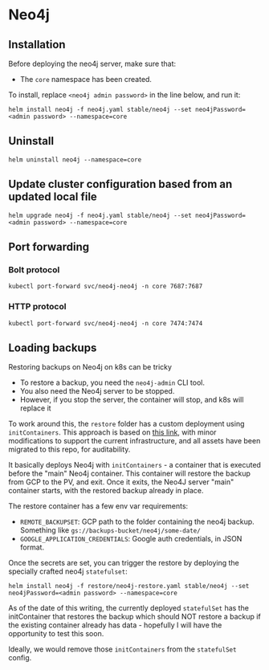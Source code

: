 # Neo4j

## Installation

Before deploying the neo4j server, make sure that:
- The `core` namespace has been created.

To install, replace `<neo4j admin password>` in the line below, and run it:

```shell
helm install neo4j -f neo4j.yaml stable/neo4j --set neo4jPassword=<admin password> --namespace=core
```

## Uninstall

```shell
helm uninstall neo4j --namespace=core
```

## Update cluster configuration based from an updated local file

```shell 
helm upgrade neo4j -f neo4j.yaml stable/neo4j --set neo4jPassword=<admin password> --namespace=core
```

## Port forwarding


### Bolt protocol

```shell
kubectl port-forward svc/neo4j-neo4j -n core 7687:7687
```

### HTTP protocol

```shell
kubectl port-forward svc/neo4j-neo4j -n core 7474:7474
```


## Loading backups

Restoring backups on Neo4j on k8s can be tricky
- To restore a backup, you need the `neo4j-admin` CLI tool.
- You also need the Neo4j server to be stopped.
- However, if you stop the server, the container will stop, and k8s will replace it

To work around this, the `restore` folder has a custom deployment using `initContainers`.
This approach is based on [this link](https://medium.com/google-cloud/how-to-restore-neo4j-backups-on-kubernetes-and-gke-6841aa1e3961), with minor modifications
to support the current infrastructure, and all assets have been migrated to this repo, for auditability.

It basically deploys Neo4j with `initContainers` - a container that is executed before the "main" Neo4j container. This container will restore the backup from GCP to the PV, and exit. Once it exits, the Neo4J server "main" container starts, with the restored backup already in place.

The restore container has a few env var requirements:

- `REMOTE_BACKUPSET`: GCP path to the folder containing the neo4j backup. Something like `gs://backups-bucket/neo4j/some-date/`
- `GOOGLE_APPLICATION_CREDENTIALS`: Google auth credentials, in JSON format.

Once the secrets are set, you can trigger the restore by deploying the specially crafted neo4j `statefulset`:

```shell
helm install neo4j -f restore/neo4j-restore.yaml stable/neo4j --set neo4jPassword=<admin password> --namespace=core
```

As of the date of this writing, the currently deployed `statefulSet` has the initContainer that restores the backup
which should NOT restore a backup if the existing container already has data - hopefully I will have the opportunity to test this soon.

Ideally, we would remove those `initContainers` from the `statefulSet` config.